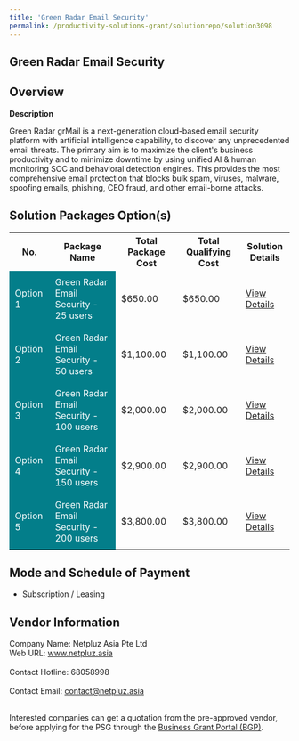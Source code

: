 ```yaml
---
title: 'Green Radar Email Security'
permalink: /productivity-solutions-grant/solutionrepo/solution3098
---
```


## Green Radar Email Security

## Overview

**Description**

Green Radar grMail is a next-generation cloud-based email security platform with artificial intelligence capability, to discover any unprecedented email threats. The primary aim is to maximize the client's business productivity and to minimize downtime by using unified AI & human monitoring SOC and behavioral detection engines. This provides the most comprehensive email protection that blocks bulk spam, viruses, malware, spoofing emails, phishing, CEO fraud, and other email-borne attacks.

## Solution Packages Option(s)

<table>
<tr>
<th><b>No.</b></th>
<th><b>Package Name</b></th>
<th><b>Total Package Cost</b></th>
<th><b>Total Qualifying Cost</b></th>
<th><b>Solution Details</b></th>
</tr>
<tr>
<td style='padding: 10px; background-color: #037E8A; color: #FFFFFF;'>Option 1</td>
<td style='padding: 10px; background-color: #037E8A; color: #FFFFFF;'>Green Radar Email Security - 25 users</td>
<td style='padding: 10px;'>$650.00</td>
<td style='padding: 10px;'>$650.00</td>
<td style='padding: 10px;'><a href='/images/psg/Netpluz_Desensitised_Annex_3_Part_1_30_June_2022.pdf' target='_blank'>View Details</a></td>
</tr>
<tr>
<td style='padding: 10px; background-color: #037E8A; color: #FFFFFF;'>Option 2</td>
<td style='padding: 10px; background-color: #037E8A; color: #FFFFFF;'>Green Radar Email Security - 50 users</td>
<td style='padding: 10px;'>$1,100.00</td>
<td style='padding: 10px;'>$1,100.00</td>
<td style='padding: 10px;'><a href='/images/psg/Netpluz_Desensitised_Annex_3_Part_2_30_June_2022.pdf' target='_blank'>View Details</a></td>
</tr>
<tr>
<td style='padding: 10px; background-color: #037E8A; color: #FFFFFF;'>Option 3</td>
<td style='padding: 10px; background-color: #037E8A; color: #FFFFFF;'>Green Radar Email Security - 100 users</td>
<td style='padding: 10px;'>$2,000.00</td>
<td style='padding: 10px;'>$2,000.00</td>
<td style='padding: 10px;'><a href='/images/psg/Netpluz_Desensitised_Annex_3_Part_3_30_June_2022.pdf' target='_blank'>View Details</a></td>
</tr>
<tr>
<td style='padding: 10px; background-color: #037E8A; color: #FFFFFF;'>Option 4</td>
<td style='padding: 10px; background-color: #037E8A; color: #FFFFFF;'>Green Radar Email Security - 150 users</td>
<td style='padding: 10px;'>$2,900.00</td>
<td style='padding: 10px;'>$2,900.00</td>
<td style='padding: 10px;'><a href='/images/psg/Netpluz_Desensitised_Annex_3_Part_4_30_June_2022.pdf' target='_blank'>View Details</a></td>
</tr>
<tr>
<td style='padding: 10px; background-color: #037E8A; color: #FFFFFF;'>Option 5</td>
<td style='padding: 10px; background-color: #037E8A; color: #FFFFFF;'>Green Radar Email Security - 200 users</td>
<td style='padding: 10px;'>$3,800.00</td>
<td style='padding: 10px;'>$3,800.00</td>
<td style='padding: 10px;'><a href='/images/psg/Netpluz_Desensitised_Annex_3_Part_5_30_June_2022.pdf' target='_blank'>View Details</a></td>
</tr>
</table>

## Mode and Schedule of Payment

 - Subscription / Leasing

## Vendor Information

 Company Name: Netpluz Asia Pte Ltd<br>Web URL: www.netpluz.asia <br><br>Contact Hotline: 68058998 <br><br>Contact Email: contact@netpluz.asia <br><br>

Interested companies can get a quotation from the pre-approved vendor, before applying for the PSG through the <a href='https://www.businessgrants.gov.sg/' target='_blank' rel='noopener'>Business Grant Portal (BGP)</a>.

<script src="/jquery/resize-tables.js"></script>

